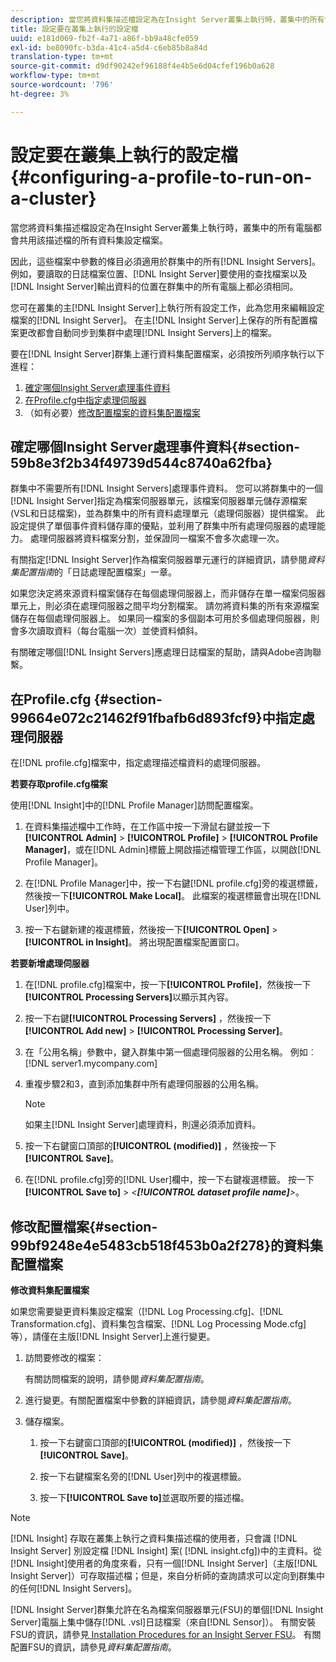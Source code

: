 ```yaml
---
description: 當您將資料集描述檔設定為在Insight Server叢集上執行時，叢集中的所有電腦都會共用該描述檔的所有資料集設定檔案。
title: 設定要在叢集上執行的設定檔
uuid: e181d069-fb2f-4a71-a86f-bb9a48cfe059
exl-id: be8090fc-b3da-41c4-a5d4-c6eb85b8a84d
translation-type: tm+mt
source-git-commit: d9df90242ef96188f4e4b5e6d04cfef196b0a628
workflow-type: tm+mt
source-wordcount: '796'
ht-degree: 3%

---
```


# 設定要在叢集上執行的設定檔{#configuring-a-profile-to-run-on-a-cluster}

當您將資料集描述檔設定為在Insight Server叢集上執行時，叢集中的所有電腦都會共用該描述檔的所有資料集設定檔案。

因此，這些檔案中參數的條目必須適用於群集中的所有[!DNL Insight Servers]。 例如，要讀取的日誌檔案位置、[!DNL Insight Server]要使用的查找檔案以及[!DNL Insight Server]輸出資料的位置在群集中的所有電腦上都必須相同。

您可在叢集的主[!DNL Insight Server]上執行所有設定工作，此為您用來編輯設定檔案的[!DNL Insight Server]。 在主[!DNL Insight Server]上保存的所有配置檔案更改都會自動同步到集群中處理[!DNL Insight Servers]上的檔案。

要在[!DNL Insight Server]群集上運行資料集配置檔案，必須按所列順序執行以下進程：

1. [確定哪個Insight Server處理事件資料](../../../../../../home/c-inst-svr/c-install-ins-svr/c-ins-svr-clstrs/c-inst-ins-svr-clstr/c-inst-proc-clstr/c-config-prof-run-clstr.md#section-59b8e3f2b34f49739d544c8740a62fba)
1. [在Profile.cfg中指定處理伺服器](../../../../../../home/c-inst-svr/c-install-ins-svr/c-ins-svr-clstrs/c-inst-ins-svr-clstr/c-inst-proc-clstr/c-config-prof-run-clstr.md#section-99664e072c21462f91fbafb6d893fcf9)
1. （如有必要）[修改配置檔案的資料集配置檔案](../../../../../../home/c-inst-svr/c-install-ins-svr/c-ins-svr-clstrs/c-inst-ins-svr-clstr/c-inst-proc-clstr/c-config-prof-run-clstr.md#section-99bf9248e4e5483cb518f453b0a2f278)

## 確定哪個Insight Server處理事件資料{#section-59b8e3f2b34f49739d544c8740a62fba}

群集中不需要所有[!DNL Insight Servers]處理事件資料。 您可以將群集中的一個[!DNL Insight Server]指定為檔案伺服器單元，該檔案伺服器單元儲存源檔案(VSL和日誌檔案)，並為群集中的所有資料處理單元（處理伺服器）提供檔案。 此設定提供了單個事件資料儲存庫的優點，並利用了群集中所有處理伺服器的處理能力。 處理伺服器將資料檔案分割，並保證同一檔案不會多次處理一次。

有關指定[!DNL Insight Server]作為檔案伺服器單元運行的詳細資訊，請參閱&#x200B;*資料集配置指南*&#x200B;的「日誌處理配置檔案」一章。

如果您決定將來源資料檔案儲存在每個處理伺服器上，而非儲存在單一檔案伺服器單元上，則必須在處理伺服器之間平均分割檔案。 請勿將資料集的所有來源檔案儲存在每個處理伺服器上。 如果同一檔案的多個副本可用於多個處理伺服器，則會多次讀取資料（每台電腦一次）並使資料傾斜。

有關確定哪個[!DNL Insight Servers]應處理日誌檔案的幫助，請與Adobe咨詢聯繫。

## 在Profile.cfg {#section-99664e072c21462f91fbafb6d893fcf9}中指定處理伺服器

在[!DNL profile.cfg]檔案中，指定處理描述檔資料的處理伺服器。

**若要存取profile.cfg檔案**

使用[!DNL Insight]中的[!DNL Profile Manager]訪問配置檔案。

1. 在資料集描述檔中工作時，在工作區中按一下滑鼠右鍵並按一下&#x200B;**[!UICONTROL Admin]** > **[!UICONTROL Profile]** > **[!UICONTROL Profile Manager]**，或在[!DNL Admin]標籤上開啟描述檔管理工作區，以開啟[!DNL Profile Manager]。

1. 在[!DNL Profile Manager]中，按一下右鍵[!DNL profile.cfg]旁的複選標籤，然後按一下&#x200B;**[!UICONTROL Make Local]**。 此檔案的複選標籤會出現在[!DNL User]列中。

1. 按一下右鍵新建的複選標籤，然後按一下&#x200B;**[!UICONTROL Open]** > **[!UICONTROL in Insight]**。 將出現配置檔案配置窗口。

**若要新增處理伺服器**

1. 在[!DNL profile.cfg]檔案中，按一下&#x200B;**[!UICONTROL Profile]**，然後按一下&#x200B;**[!UICONTROL Processing Servers]**&#x200B;以顯示其內容。

1. 按一下右鍵&#x200B;**[!UICONTROL Processing Servers]** ，然後按一下&#x200B;**[!UICONTROL Add new]** > **[!UICONTROL Processing Server]**。

1. 在「公用名稱」參數中，鍵入群集中第一個處理伺服器的公用名稱。 例如︰[!DNL server1.mycompany.com]
1. 重複步驟2和3，直到添加集群中所有處理伺服器的公用名稱。

   >[!NOTE]
   >
   >如果主[!DNL Insight Server]處理資料，則還必須添加資料。

1. 按一下右鍵窗口頂部的&#x200B;**[!UICONTROL (modified)]** ，然後按一下&#x200B;**[!UICONTROL Save]**。

1. 在[!DNL profile.cfg]旁的[!DNL User]欄中，按一下右鍵複選標籤。 按一下&#x200B;**[!UICONTROL Save to]** > *&lt;**[!UICONTROL dataset profile name]**>*。

## 修改配置檔案{#section-99bf9248e4e5483cb518f453b0a2f278}的資料集配置檔案

**修改資料集配置檔案**

如果您需要變更資料集設定檔案（[!DNL Log Processing.cfg]、[!DNL Transformation.cfg]、資料集包含檔案、[!DNL Log Processing Mode.cfg]等），請僅在主版[!DNL Insight Server]上進行變更。

1. 訪問要修改的檔案：

   有關訪問檔案的說明，請參閱&#x200B;*資料集配置指南*。
1. 進行變更。有關配置檔案中參數的詳細資訊，請參閱&#x200B;*資料集配置指南*。
1. 儲存檔案。

   1. 按一下右鍵窗口頂部的&#x200B;**[!UICONTROL (modified)]** ，然後按一下&#x200B;**[!UICONTROL Save]**。

   1. 按一下右鍵檔案名旁的[!DNL User]列中的複選標籤。
   1. 按一下&#x200B;**[!UICONTROL Save to]**&#x200B;並選取所要的描述檔。

>[!NOTE]
>
>[!DNL Insight] 存取在叢集上執行之資料集描述檔的使用者，只會識 [!DNL Insight Server] 別設定檔 [!DNL Insight] 案( [!DNL insight.cfg])中的主資料。從[!DNL Insight]使用者的角度來看，只有一個[!DNL Insight Server]（主版[!DNL Insight Server]）可存取描述檔；但是，來自分析師的查詢請求可以定向到群集中的任何[!DNL Insight Servers]。

[!DNL Insight Server]群集允許在名為檔案伺服器單元(FSU)的單個[!DNL Insight Server]電腦上集中儲存[!DNL .vsl]日誌檔案（來自[!DNL Sensor]）。 有關安裝FSU的資訊，請參見[ Installation Procedures for an Insight Server FSU](../../../../../../home/c-inst-svr/c-install-ins-svr/t-inst-proc-fsu.md#task-e4a4a791b6694119ba45b36f3e573016)。 有關配置FSU的資訊，請參見&#x200B;*資料集配置指南*。
